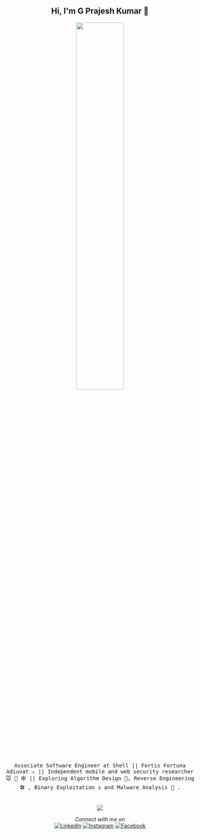 
<h2 align="center"> Hi, I'm G Prajesh Kumar  👋 <br/> </h2> 

<p align="center"><img width=50% src="https://wompampsupport.azureedge.net/fetchimage?siteId=7575&v=2&jpgQuality=100&width=700&url=https%3A%2F%2Fi.kym-cdn.com%2Fentries%2Ficons%2Ffacebook%2F000%2F021%2F807%2Fig9OoyenpxqdCQyABmOQBZDI0duHk2QZZmWg2Hxd4ro.jpg"></p>

<p align="center"> <samp> Associate Software Engineer at Shell || Fortis Fortuna Adiuvat ⚔️ || Independent mobile and web security researcher 🐭 🧰 🕸️ || Exploring Algorithm Design 🔢, Reverse Engineering 🛠️ , Binary Exploitation ⚓ and Malware Analysis 🔬 .
<br/><br/><br/>

<a href="https://github.com/anuraghazra/github-readme-stats">
  <img align="center" src="https://github-readme-stats.vercel.app/api/top-langs/?username=prajeshkumarg&exclude_repo=vithack2020-movelai,IWP_Quiz_Project,IWP_Project&layout=compact&theme=dark" />
</a>


<br/>

<div align = "center">
<i>Connect with me on </i><br>
<a href="https://www.linkedin.com/in/prajesh-kumar-g-779377158/" target="_blank"><img src="https://img.shields.io/badge/LinkedIn-%230077B5.svg?&style=flat-square&logo=linkedin&logoColor=white" alt="LinkedIn"></a>
<a href="https://www.instagram.com/__.prajesh___/" target="_blank"><img src="https://img.shields.io/badge/Instagram-%23E4405F.svg?&style=flat-square&logo=instagram&logoColor=white" alt="Instagram"></a>
<a href="https://www.facebook.com/prajesh.kumar.73157" target="_blank"><img src="https://img.shields.io/badge/Facebook-%231877F2.svg?&style=flat-square&logo=facebook&logoColor=white" alt="Facebook"></a>

</div>
